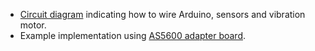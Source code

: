 
- [Circuit diagram](Circuit%20Diagram.PNG) indicating how to wire Arduino, sensors and vibration motor.
- Example implementation using [AS5600 adapter board](AS5600_adapter_board).
